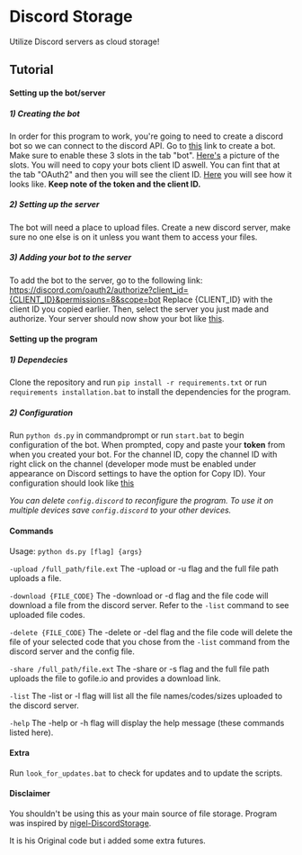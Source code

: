 # Discord Storage
Utilize Discord servers as cloud storage!



## Tutorial
#### Setting up the bot/server

##### 1) Creating the bot
In order for this program to work, you're going to need to create a discord bot so we can connect to the discord API. Go to [this](https://discordapp.com/developers/applications/me) link to create a bot. Make sure to enable these 3 slots in the tab "bot". [Here's](https://imgur.com/a/RXCPg3s) a picture of the slots.
You will need to copy your bots client ID aswell. You can fint that at the tab "OAuth2" and then you will see the client ID. [Here](https://imgur.com/a/VhuKLVw) you will see how it looks like. **Keep note of the token and the client ID.**
##### 2) Setting up the server
The bot will need a place to upload files. Create a new discord server, make sure no one else is on it unless you want them to access your files.

##### 3) Adding your bot to the server
To add the bot to the server, go to the following link: https://discord.com/oauth2/authorize?client_id={CLIENT_ID}&permissions=8&scope=bot
Replace {CLIENT_ID} with the client ID you copied earlier. Then, select the server you just made and authorize. Your server should now show your bot like [this](https://imgur.com/a/VVPvVGZ).



#### Setting up the program
##### 1) Dependecies
Clone the repository and run ```pip install -r requirements.txt``` or run ```requirements installation.bat``` to install the dependencies for the program.

##### 2) Configuration
Run ```python ds.py``` in commandprompt or run ```start.bat``` to begin configuration of the bot. When prompted, copy and paste your **token** from when you created your bot. For the channel ID, copy the channel ID with right click on the channel (developer mode must be enabled under appearance on Discord settings to have the option for Copy ID). Your configuration should look like [this](http://i.imgur.com/g72BDoG.png)


*You can delete ```config.discord``` to reconfigure the program.*
*To use it on multiple devices save ```config.discord``` to your other devices.*

#### Commands
Usage: ```python ds.py [flag] {args}```

```-upload /full_path/file.ext``` The -upload or -u flag and the full file path uploads a file.

```-download {FILE_CODE}``` The -download or -d flag and the file code will download a file from the discord server. Refer to the ```-list``` command to see uploaded file codes.

```-delete {FILE_CODE}``` The -delete or -del flag and the file code will delete the file of your selected code that you chose from the ```-list``` command from the discord server and the config file.

```-share /full_path/file.ext``` The -share or -s flag and the full file path uploads the file to gofile.io and provides a download link.

```-list``` The -list or -l flag will list all the file names/codes/sizes uploaded to the discord server.

```-help``` The -help or -h flag will display the help message (these commands listed here).


#### Extra

Run ```look_for_updates.bat``` to check for updates and to update the scripts.


#### Disclaimer
You shouldn't be using this as your main source of file storage. Program was inspired by [nigel-DiscordStorage](https://github.com/nigel/DiscordStorage). 

It is his Original code but i added some extra futures.
